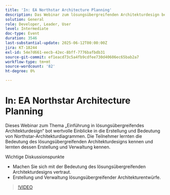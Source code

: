 ```yaml
---
title: 'In: EA Northstar Architecture Planning'
description: Das Webinar zum lösungsübergreifenden Architekturdesign behandelte den Wert und die Erstellung von Northstar-Diagrammen mit wichtigen Erkenntnissen für Entwickler, Führungskräfte und Benutzer.
solution: General
role: Developer, Leader, User
level: Intermediate
doc-type: Event
duration: 3546
last-substantial-update: 2025-06-12T00:00:00Z
jira: KT-18244
exl-id: 54e7d661-eecb-42ec-8bff-7776bafbdb31
source-git-commit: ef1eacd73c5a4fb9cdfee730d40606ec65bab2a7
workflow-type: tm+mt
source-wordcount: '82'
ht-degree: 0%

---
```


# In: EA Northstar Architecture Planning

Dieses Webinar zum Thema „Einführung in lösungsübergreifendes Architekturdesign“ bot wertvolle Einblicke in die Erstellung und Bedeutung von Northstar-Architekturdiagrammen. Die Teilnehmer lernten die Bedeutung des lösungsübergreifenden Architekturdesigns kennen und lernten dessen Erstellung und Verwaltung kennen.

Wichtige Diskussionspunkte

* Machen Sie sich mit der Bedeutung des lösungsübergreifenden Architekturdesigns vertraut.
* Erstellung und Verwaltung lösungsübergreifender Architekturentwürfe.

>[!VIDEO](https://video.tv.adobe.com/v/3463355/?learn=on&enablevpops)

